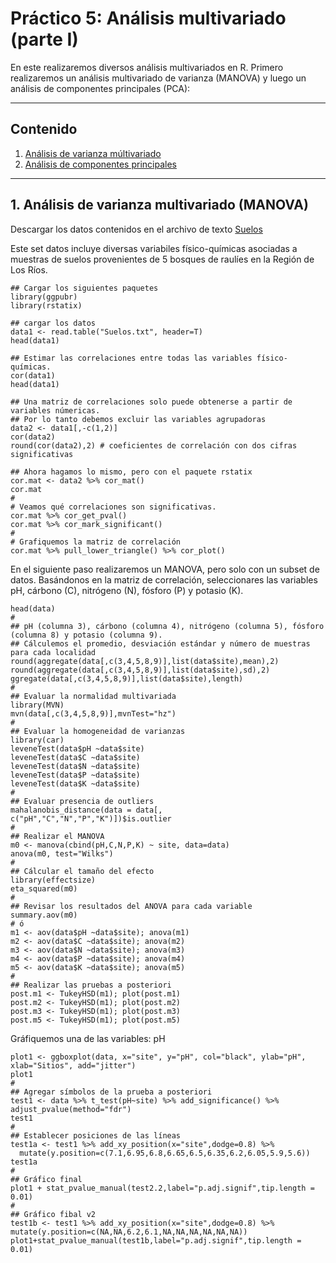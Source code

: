 # Práctico 5: Análisis multivariado (parte I)

En este realizaremos diversos análisis multivariados en R. Primero realizaremos un análisis multivariado de varianza (MANOVA) y luego un análisis de componentes principales (PCA):

---

## Contenido

1. [Análisis de varianza múltivariado](https://github.com/lecastaneda/Bioestadistica/edit/main/Pr%C3%A1ctico5.md#1-an%C3%A1lisis-de-varianza-multivariado-manova)
2. [Análisis de componentes principales](https://github.com/lecastaneda/Bioestadistica/blob/main/Pr%C3%A1ctico2.md#2-an%C3%A1lisis-no-param%C3%A9trico-de-una-v%C3%ADa)

---
## 1. Análisis de varianza multivariado (MANOVA)

Descargar los datos contenidos en el archivo de texto [Suelos](https://github.com/lecastaneda/Bioestadistica/blob/main/Suelos.txt)

Este set datos incluye diversas variabiles físico-químicas asociadas a muestras de suelos provenientes de 5 bosques de raulíes en la Región de Los Ríos.
```
## Cargar los siguientes paquetes
library(ggpubr)
library(rstatix)

## cargar los datos
data1 <- read.table("Suelos.txt", header=T)
head(data1)

## Estimar las correlaciones entre todas las variables físico-químicas.
cor(data1)
head(data1)

## Una matriz de correlaciones solo puede obtenerse a partir de variables númericas.
## Por lo tanto debemos excluir las variables agrupadoras
data2 <- data1[,-c(1,2)]
cor(data2)
round(cor(data2),2) # coeficientes de correlación con dos cifras significativas

## Ahora hagamos lo mismo, pero con el paquete rstatix
cor.mat <- data2 %>% cor_mat()
cor.mat
#
# Veamos qué correlaciones son significativas.
cor.mat %>% cor_get_pval()
cor.mat %>% cor_mark_significant()
#
# Grafiquemos la matriz de correlación
cor.mat %>% pull_lower_triangle() %>% cor_plot()
```

En el siguiente paso realizaremos un MANOVA, pero solo con un subset de datos. Basándonos en la matriz de correlación, seleccionares las variables pH, cárbono (C), nitrógeno (N), fósforo (P) y potasio (K).

```
head(data)
#
## pH (columna 3), cárbono (columna 4), nitrógeno (columna 5), fósforo (columna 8) y potasio (columna 9).
## Cálculemos el promedio, desviación estándar y número de muestras para cada localidad
round(aggregate(data[,c(3,4,5,8,9)],list(data$site),mean),2)
round(aggregate(data[,c(3,4,5,8,9)],list(data$site),sd),2)
ggregate(data[,c(3,4,5,8,9)],list(data$site),length)
#
## Evaluar la normalidad multivariada
library(MVN)
mvn(data[,c(3,4,5,8,9)],mvnTest="hz")
#
## Evaluar la homogeneidad de varianzas
library(car)
leveneTest(data$pH ~data$site)
leveneTest(data$C ~data$site)
leveneTest(data$N ~data$site)
leveneTest(data$P ~data$site)
leveneTest(data$K ~data$site)
#
## Evaluar presencia de outliers
mahalanobis_distance(data = data[, c("pH","C","N","P","K")])$is.outlier
#
## Realizar el MANOVA
m0 <- manova(cbind(pH,C,N,P,K) ~ site, data=data)
anova(m0, test="Wilks")
#
## Cálcular el tamaño del efecto
library(effectsize)
eta_squared(m0)
#
## Revisar los resultados del ANOVA para cada variable
summary.aov(m0)
# ó
m1 <- aov(data$pH ~data$site); anova(m1)
m2 <- aov(data$C ~data$site); anova(m2)
m3 <- aov(data$N ~data$site); anova(m3)
m4 <- aov(data$P ~data$site); anova(m4)
m5 <- aov(data$K ~data$site); anova(m5)
#
## Realizar las pruebas a posteriori
post.m1 <- TukeyHSD(m1); plot(post.m1)
post.m2 <- TukeyHSD(m1); plot(post.m2)
post.m3 <- TukeyHSD(m1); plot(post.m3)
post.m5 <- TukeyHSD(m1); plot(post.m5)
```

Gráfiquemos una de las variables: pH
```
plot1 <- ggboxplot(data, x="site", y="pH", col="black", ylab="pH", xlab="Sitios", add="jitter")
plot1
#
## Agregar símbolos de la prueba a posteriori
test1 <- data %>% t_test(pH~site) %>% add_significance() %>% adjust_pvalue(method="fdr")
test1
#
## Establecer posiciones de las líneas
test1a <- test1 %>% add_xy_position(x="site",dodge=0.8) %>% 
  mutate(y.position=c(7.1,6.95,6.8,6.65,6.5,6.35,6.2,6.05,5.9,5.6))
test1a
#
## Gráfico final
plot1 + stat_pvalue_manual(test2.2,label="p.adj.signif",tip.length = 0.01)
#
## Gráfico fibal v2
test1b <- test1 %>% add_xy_position(x="site",dodge=0.8) %>% mutate(y.position=c(NA,NA,6.2,6.1,NA,NA,NA,NA,NA,NA))
plot1+stat_pvalue_manual(test1b,label="p.adj.signif",tip.length = 0.01)
```




